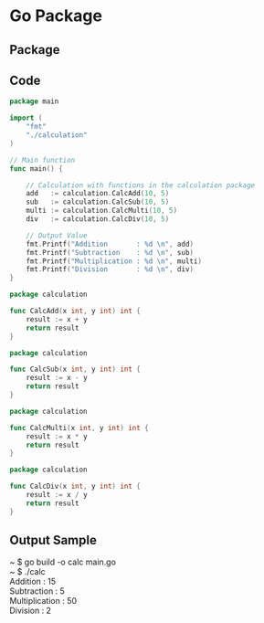 # Go Package

## Package

## Code
```Go
package main

import (
	"fmt"
	"./calculation"
)

// Main function
func main() {

	// Calculation with functions in the calculation package
	add   := calculation.CalcAdd(10, 5)
	sub   := calculation.CalcSub(10, 5)
	multi := calculation.CalcMulti(10, 5)
	div   := calculation.CalcDiv(10, 5)

	// Output Value
	fmt.Printf("Addition       : %d \n", add)
	fmt.Printf("Subtraction    : %d \n", sub)
	fmt.Printf("Multiplication : %d \n", multi)
	fmt.Printf("Division       : %d \n", div)
}
```
```Go
package calculation

func CalcAdd(x int, y int) int {
	result := x + y
	return result
}
```
```Go
package calculation

func CalcSub(x int, y int) int {
	result := x - y
	return result
}
```
```Go
package calculation

func CalcMulti(x int, y int) int {
	result := x * y
	return result
}
```
```Go
package calculation

func CalcDiv(x int, y int) int {
	result := x / y
	return result
}
```

## Output Sample
~ $ go build -o calc main.go  
~ $ ./calc  
Addition       : 15  
Subtraction    : 5  
Multiplication : 50  
Division       : 2  

